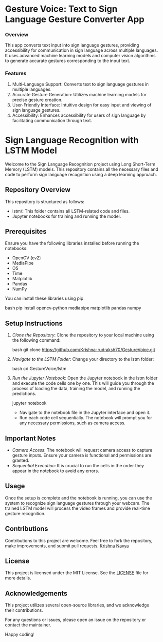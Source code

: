 # Gesture Voice: Text to Sign Language Gesture Converter App

### Overview
This app converts text input into sign language gestures, providing accessibility for communication in sign language across multiple languages. It uses advanced machine learning models and computer vision algorithms to generate accurate gestures corresponding to the input text.

### Features
1. Multi-Language Support: Converts text to sign language gestures in multiple languages.
2. Accurate Gesture Generation: Utilizes machine learning models for precise gesture creation.
3. User-Friendly Interface: Intuitive design for easy input and viewing of sign language gestures.
4. Accessibility: Enhances accessibility for users of sign language by facilitating communication through text.


# Sign Language Recognition with LSTM Model
Welcome to the Sign Language Recognition project using Long Short-Term Memory (LSTM) models. This repository contains all the necessary files and code to perform sign language recognition using a deep learning approach.

## Repository Overview
This repository is structured as follows:

- lstm/: This folder contains all LSTM-related code and files.
- Jupyter notebooks for training and running the model.

## Prerequisites

Ensure you have the following libraries installed before running the notebooks:

- OpenCV (cv2)
- MediaPipe
- OS
- Time
- Matplotlib
- Pandas
- NumPy

You can install these libraries using pip:

bash
pip install opencv-python mediapipe matplotlib pandas numpy


## Setup Instructions

1. *Clone the Repository*: Clone the repository to your local machine using the following command:

    bash
    git clone https://github.com/Krishna-rudraksh70/GestureVoice.git
    

2. *Navigate to the LSTM Folder*: Change your directory to the lstm folder:

    bash
    cd GestureVoice/lstm
    

3. *Run the Jupyter Notebook*: Open the Jupyter notebook in the lstm folder and execute the code cells one by one. This will guide you through the process of loading the data, training the model, and running the predictions.

    jupyter notebook
    

    - Navigate to the notebook file in the Jupyter interface and open it.
    - Run each code cell sequentially. The notebook will prompt you for any necessary permissions, such as camera access.

## Important Notes

- *Camera Access*: The notebook will request camera access to capture gesture inputs. Ensure your camera is functional and permissions are granted.
- *Sequential Execution*: It is crucial to run the cells in the order they appear in the notebook to avoid any errors.

## Usage

Once the setup is complete and the notebook is running, you can use the system to recognize sign language gestures through your webcam. The trained LSTM model will process the video frames and provide real-time gesture recognition.

## Contributions

Contributions to this project are welcome. Feel free to fork the repository, make improvements, and submit pull requests.
[Krishna]()
[Navya](https://github.com/Navya-Malik)

## License

This project is licensed under the MIT License. See the [LICENSE](../LICENSE) file for more details.

## Acknowledgements

This project utilizes several open-source libraries, and we acknowledge their contributions.

For any questions or issues, please open an issue on the repository or contact the maintainer.

Happy coding!

